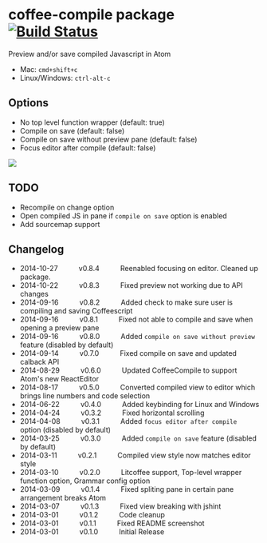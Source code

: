 # coffee-compile package [![Build Status](https://travis-ci.org/adrianlee44/atom-coffee-compile.svg?branch=master)](https://travis-ci.org/adrianlee44/atom-coffee-compile)

Preview and/or save compiled Javascript in Atom
- Mac: `cmd+shift+c`
- Linux/Windows: `ctrl-alt-c`

## Options
- No top level function wrapper (default: true)
- Compile on save (default: false)
- Compile on save without preview pane (default: false)
- Focus editor after compile (default: false)

![](https://raw.github.com/adrianlee44/atom-coffee-compile/master/screenshot.png)

## TODO
- Recompile on change option
- Open compiled JS in pane if `compile on save` option is enabled
- Add sourcemap support

## Changelog
- 2014-10-27   v0.8.4   Reenabled focusing on editor. Cleaned up package.
- 2014-10-22   v0.8.3   Fixed preview not working due to API changes
- 2014-09-16   v0.8.2   Added check to make sure user is compiling and saving Coffeescript
- 2014-09-16   v0.8.1   Fixed not able to compile and save when opening a preview pane
- 2014-09-16   v0.8.0   Added `compile on save without preview` feature (disabled by default)
- 2014-09-14   v0.7.0   Fixed compile on save and updated calback API
- 2014-08-29   v0.6.0   Updated CoffeeCompile to support Atom's new ReactEditor
- 2014-08-17   v0.5.0   Converted compiled view to editor which brings line numbers and code selection
- 2014-06-22   v0.4.0   Added keybinding for Linux and Windows
- 2014-04-24   v0.3.2   Fixed horizontal scrolling
- 2014-04-08   v0.3.1   Added `focus editor after compile` option (disabled by default)
- 2014-03-25   v0.3.0   Added `compile on save` feature (disabled by default)
- 2014-03-11   v0.2.1   Compiled view style now matches editor style
- 2014-03-10   v0.2.0   Litcoffee support, Top-level wrapper function option, Grammar config option
- 2014-03-09   v0.1.4   Fixed spliting pane in certain pane arrangement breaks Atom
- 2014-03-07   v0.1.3   Fixed view breaking with jshint
- 2014-03-01   v0.1.2   Code cleanup
- 2014-03-01   v0.1.1   Fixed README screenshot
- 2014-03-01   v0.1.0   Initial Release
